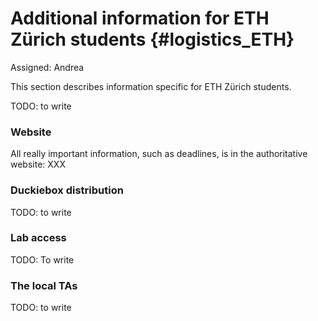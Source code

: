 # Additional information for ETH Zürich students {#logistics_ETH}

Assigned: Andrea

This section describes information specific for ETH Zürich students.

TODO: to write

### Website

All really important information, such as deadlines, is in the
authoritative website: XXX

### Duckiebox distribution

TODO: to write

### Lab access

TODO: To write

### The local TAs

TODO: to write

